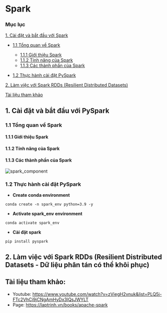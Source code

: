 # Spark

### Mục lục
[1. Cài đặt và bắt đầu với Spark](#install_pyspark)
  
  * [1.1 Tổng quan về Spark](#overview)
    
    * [1.1.1 Giới thiệu Spark](#introduction)
    * [1.1.2 Tính năng của Spark](#feature)
    * [1.1.3 Các thành phần của Spark](#component)
   
  * [1.2 Thực hành cài đặt PySpark](#practice_installation)
  
[2. Làm việc với Spark RDDs (Resilient Distributed Datasets)](#RDDs)

[Tài liệu tham khảo](#references)

<a name="install_pyspark"></a>
## 1. Cài đặt và bắt đầu với PySpark

<a name="overview"></a>
### 1.1 Tổng quan về Spark 

<a name="introduction"></a>
#### 1.1.1 Giới thiệu Spark 

<a name="feature"></a>
#### 1.1.2 Tính năng của Spark 

<a name="component"></a>
#### 1.1.3 Các thành phần của Spark 
![spark_component](https://user-images.githubusercontent.com/103992475/165901515-db2978f4-bb89-4c23-86f1-deb733408f8e.png)

<a name="practice_installation"></a>
### 1.2 Thực hành cài đặt PySpark
* **Create conda environment**
```
conda create -n spark_env python=3.9 -y
```
* **Activate spark_env environment**
```
conda activate spark_env
```
* **Cài đặt spark**
```
pip install pyspark
```
<a name="RDDs"></a>
## 2. Làm việc với Spark RDDs (Resilient Distributed Datasets - Dữ liệu phân tán có thể khôi phục)

<a name="references"></a>
## Tài liệu tham khảo:
* Youtube: https://www.youtube.com/watch?v=zViegH2vnuk&list=PLQ5j-FTc2VhCi9jCNgAmHyDx3lQsJWYLT
* Page: https://laptrinh.vn/books/apache-spark

